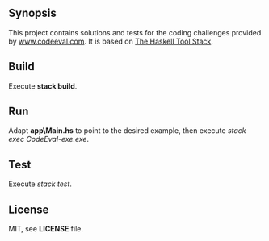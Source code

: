 ## Synopsis

This project contains solutions and tests for the coding challenges provided by www.codeeval.com.
It is based on [The Haskell Tool Stack](www.haskellstack.org).

## Build

Execute **stack build**.

## Run

Adapt **app\Main.hs** to point to the desired example, then execute *stack exec CodeEval-exe.exe*.

## Test

Execute *stack test*.

## License

MIT, see **LICENSE** file.
